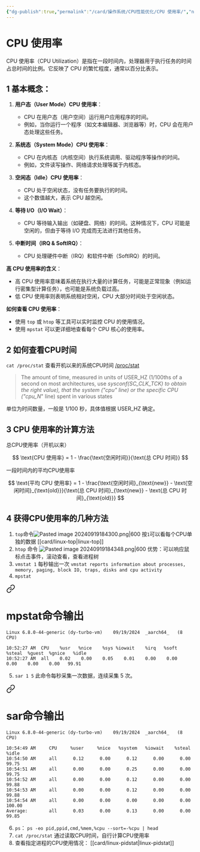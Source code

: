 ```yaml
---
{"dg-publish":true,"permalink":"/card/操作系统/CPU性能优化/CPU 使用率/","noteIcon":"2","created":"2024-09-12T21:08:10+08:00","updated":"2024-09-20T21:16:31+08:00"}
---
```



# CPU 使用率

CPU 使用率（CPU Utilization）是指在一段时间内，处理器用于执行任务的时间占总时间的比例。它反映了 CPU 的繁忙程度，通常以百分比表示。

## 1 **基本概念**：

1. **用户态（User Mode）CPU 使用率**：
   - CPU 在用户态（用户空间）运行用户应用程序的时间。
   - 例如，当你运行一个程序（如文本编辑器、浏览器等）时，CPU 会在用户态处理这些任务。

2. **系统态（System Mode）CPU 使用率**：
   - CPU 在内核态（内核空间）执行系统调用、驱动程序等操作的时间。
   - 例如，文件读写操作、网络请求处理等属于内核态。

3. **空闲态（Idle）CPU 使用率**：
   - CPU 处于空闲状态，没有任务要执行的时间。
   - 这个数值越大，表示 CPU 越空闲。

4. **等待 I/O（I/O Wait）**：
   - CPU 等待输入输出（如硬盘、网络）的时间。这种情况下，CPU 可能是空闲的，但由于等待 I/O 完成而无法进行其他任务。

5. **中断时间（IRQ & SoftIRQ）**：
   - CPU 处理硬件中断（IRQ）和软件中断（SoftIRQ）的时间。

**高 CPU 使用率的含义**：
- 高 CPU 使用率意味着系统在执行大量的计算任务，可能是正常现象（例如运行密集型计算任务），也可能是系统负载过高。
- 低 CPU 使用率则表明系统相对空闲，CPU 大部分时间处于空闲状态。

**如何查看 CPU 使用率**：

- 使用 `top` 或 `htop` 等工具可以实时监控 CPU 的使用情况。
- 使用 `mpstat` 可以更详细地查看每个 CPU 核心的使用率。

## 2 如何查看CPU时间

`cat /proc/stat` 查看开机以来的系统CPU时间 [/proc/stat](https://man7.org/linux/man-pages/man5/proc_stat.5.html)

> The amount of time, measured in units of USER_HZ
                     (1/100ths of a second on most architectures, use
                     _sysconf(_SC_CLK_TCK)_ to obtain the right value),
                     that the system ("cpu" line) or the specific CPU
                     ("cpu_N_" line) spent in various states

单位为时间数量，一般是 1/100 秒，具体值根据 USER_HZ 确定。

## 3 CPU 使用率的计算方法

总CPU使用率（开机以来）

$$
\text{CPU 使用率} = 1 - \frac{\text{空闲时间}}{\text{总 CPU 时间}}
$$

一段时间内的平均CPU使用率

$$
\text{平均 CPU 使用率} = 1 - \frac{\text{空闲时间}_{\text{new}} - \text{空闲时间}_{\text{old}}}{\text{总 CPU 时间}_{\text{new}} - \text{总 CPU 时间}_{\text{old}}}
$$

## 4 获得CPU使用率的几种方法

1. `top`命令![Pasted image 20240919184300.png|600](/img/user/attachs/Pasted%20image%2020240919184300.png)
   按`1`可以看每个CPU单独的数据 [[card/linux-top\|linux-top]]
2. `htop` 命令 ![Pasted image 20240919184348.png|600](/img/user/attachs/Pasted%20image%2020240919184348.png)
   优势：可以响应鼠标点击事件，滚动查看，查看进程树
3. `vmstat 1`  每秒输出一次 `vmstat reports information about processes, memory, paging, block IO, traps, disks and cpu activity`
4. `mpstat` 
<div class="transclusion internal-embed is-loaded"><a class="markdown-embed-link" href="/card/mpstat/" aria-label="Open link"><svg xmlns="http://www.w3.org/2000/svg" width="24" height="24" viewBox="0 0 24 24" fill="none" stroke="currentColor" stroke-width="2" stroke-linecap="round" stroke-linejoin="round" class="svg-icon lucide-link"><path d="M10 13a5 5 0 0 0 7.54.54l3-3a5 5 0 0 0-7.07-7.07l-1.72 1.71"></path><path d="M14 11a5 5 0 0 0-7.54-.54l-3 3a5 5 0 0 0 7.07 7.07l1.71-1.71"></path></svg></a><div class="markdown-embed">





# mpstat命令输出

```Shell
Linux 6.8.0-44-generic (dy-turbo-vm) 	09/19/2024 	_aarch64_	(8 CPU)

10:52:27 AM  CPU    %usr   %nice    %sys %iowait    %irq   %soft  %steal  %guest  %gnice   %idle
10:52:27 AM  all    0.02    0.00    0.05    0.01    0.00    0.00    0.00    0.00    0.00   99.91
```


</div></div>

5. `sar 1 5` 此命令每秒采集一次数据，连续采集 5 次。 
<div class="transclusion internal-embed is-loaded"><a class="markdown-embed-link" href="/card/sar/" aria-label="Open link"><svg xmlns="http://www.w3.org/2000/svg" width="24" height="24" viewBox="0 0 24 24" fill="none" stroke="currentColor" stroke-width="2" stroke-linecap="round" stroke-linejoin="round" class="svg-icon lucide-link"><path d="M10 13a5 5 0 0 0 7.54.54l3-3a5 5 0 0 0-7.07-7.07l-1.72 1.71"></path><path d="M14 11a5 5 0 0 0-7.54-.54l-3 3a5 5 0 0 0 7.07 7.07l1.71-1.71"></path></svg></a><div class="markdown-embed">





# sar命令输出

```Shell
Linux 6.8.0-44-generic (dy-turbo-vm) 	09/19/2024 	_aarch64_	(8 CPU)

10:54:49 AM     CPU     %user     %nice   %system   %iowait    %steal     %idle
10:54:50 AM     all      0.12      0.00      0.12      0.00      0.00     99.75
10:54:51 AM     all      0.00      0.00      0.25      0.00      0.00     99.75
10:54:52 AM     all      0.00      0.00      0.12      0.00      0.00     99.88
10:54:53 AM     all      0.00      0.00      0.12      0.00      0.00     99.88
10:54:54 AM     all      0.00      0.00      0.00      0.00      0.00    100.00
Average:        all      0.03      0.00      0.13      0.00      0.00     99.85
```


</div></div>

6. `ps`： `ps -eo pid,ppid,cmd,%mem,%cpu --sort=-%cpu | head`
7. `cat /proc/stat` 通过读取CPU时间，自行计算CPU使用率
8. 查看指定进程的CPU使用情况： [[card/linux-pidstat\|linux-pidstat]]
